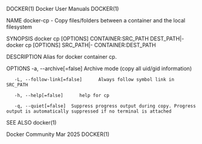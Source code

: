 DOCKER(1)							      Docker User Manuals							     DOCKER(1)

NAME
       docker-cp - Copy files/folders between a container and the local filesystem

SYNOPSIS
       docker cp [OPTIONS] CONTAINER:SRC_PATH DEST_PATH|-      docker cp [OPTIONS] SRC_PATH|- CONTAINER:DEST_PATH

DESCRIPTION
       Alias for docker container cp.

OPTIONS
       -a, --archive[=false]	  Archive mode (copy all uid/gid information)

       -L, --follow-link[=false]      Always follow symbol link in SRC_PATH

       -h, --help[=false]      help for cp

       -q, --quiet[=false]	Suppress progress output during copy. Progress output is automatically suppressed if no terminal is attached

SEE ALSO
       docker(1)

Docker Community							   Mar 2025								     DOCKER(1)
